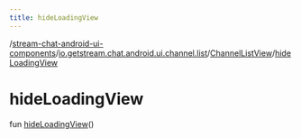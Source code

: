 ```yaml
---
title: hideLoadingView
---
```

/[stream-chat-android-ui-components](../../index.md)/[io.getstream.chat.android.ui.channel.list](../index.md)/[ChannelListView](index.md)/[hideLoadingView](hideLoadingView.md)  
  
  
  
# hideLoadingView  
fun [hideLoadingView](hideLoadingView.md)()

